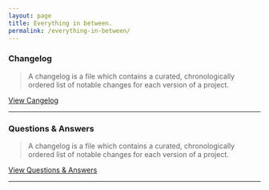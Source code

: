 ```yaml
---
layout: page
title: Everything in between.
permalink: /everything-in-between/
---
```


### Changelog

> A changelog is a file which contains a curated, chronologically ordered list of notable changes for each version of a project.

[View Cangelog][url-changelog]

***

### Questions & Answers

> A changelog is a file which contains a curated, chronologically ordered list of notable changes for each version of a project.

[View Questions & Answers][url-qa]

***


[url-changelog]: ../changelog/
[url-qa]: ../questions-answered/